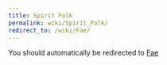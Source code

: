 ```yaml
---
title: Spirit Folk
permalink: wiki/Spirit_Folk/
redirect_to: /wiki/Fae/
---
```


You should automatically be redirected to [Fae](/wiki/Fae/)
